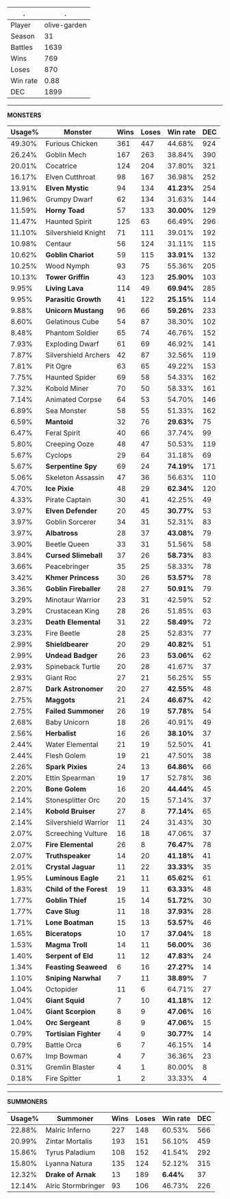 .|.
|-|-
Player|olive-garden
Season|31
Battles|1639
Wins|769
Loses|870
Win rate|0.88
DEC|1899

---
**MONSTERS**

Usage%|Monster|Wins|Loses|Win rate|DEC|
-|-|-|-|-|-|
49.30%|Furious Chicken|361|447|44.68%|924|
26.24%|Goblin Mech|167|263|38.84%|390|
20.01%|Cocatrice|124|204|37.80%|321|
16.17%|Elven Cutthroat|98|167|36.98%|252|
13.91%|**Elven Mystic**|94|134|**41.23%**|254|
11.96%|Grumpy Dwarf|62|134|31.63%|144|
11.59%|**Horny Toad**|57|133|**30.00%**|129|
11.47%|Haunted Spirit|125|63|66.49%|296|
11.10%|Silvershield Knight|71|111|39.01%|192|
10.98%|Centaur|56|124|31.11%|115|
10.62%|**Goblin Chariot**|59|115|**33.91%**|132|
10.25%|Wood Nymph|93|75|55.36%|205|
10.13%|**Tower Griffin**|43|123|**25.90%**|103|
9.95%|**Living Lava**|114|49|**69.94%**|285|
9.95%|**Parasitic Growth**|41|122|**25.15%**|114|
9.88%|**Unicorn Mustang**|96|66|**59.26%**|233|
8.60%|Gelatinous Cube|54|87|38.30%|102|
8.48%|Phantom Soldier|65|74|46.76%|152|
7.93%|Exploding Dwarf|61|69|46.92%|141|
7.87%|Silvershield Archers|42|87|32.56%|119|
7.81%|Pit Ogre|63|65|49.22%|153|
7.75%|Haunted Spider|69|58|54.33%|162|
7.32%|Kobold Miner|70|50|58.33%|161|
7.14%|Animated Corpse|64|53|54.70%|146|
6.89%|Sea Monster|58|55|51.33%|162|
6.59%|**Mantoid**|32|76|**29.63%**|75|
6.47%|Feral Spirit|40|66|37.74%|99|
5.80%|Creeping Ooze|48|47|50.53%|119|
5.67%|Cyclops|29|64|31.18%|69|
5.67%|**Serpentine Spy**|69|24|**74.19%**|171|
5.06%|Skeleton Assassin|47|36|56.63%|110|
4.70%|**Ice Pixie**|48|29|**62.34%**|120|
4.33%|Pirate Captain|30|41|42.25%|49|
3.97%|**Elven Defender**|20|45|**30.77%**|53|
3.97%|Goblin Sorcerer|34|31|52.31%|83|
3.97%|**Albatross**|28|37|**43.08%**|79|
3.90%|Beetle Queen|33|31|51.56%|58|
3.84%|**Cursed Slimeball**|37|26|**58.73%**|83|
3.66%|Peacebringer|35|25|58.33%|78|
3.42%|**Khmer Princess**|30|26|**53.57%**|78|
3.36%|**Goblin Fireballer**|28|27|**50.91%**|79|
3.29%|Minotaur Warrior|23|31|42.59%|52|
3.29%|Crustacean King|28|26|51.85%|63|
3.23%|**Death Elemental**|31|22|**58.49%**|72|
3.23%|Fire Beetle|28|25|52.83%|77|
2.99%|**Shieldbearer**|20|29|**40.82%**|51|
2.99%|**Undead Badger**|26|23|**53.06%**|62|
2.93%|Spineback Turtle|20|28|41.67%|37|
2.93%|Giant Roc|27|21|56.25%|55|
2.87%|**Dark Astronomer**|20|27|**42.55%**|48|
2.75%|**Maggots**|21|24|**46.67%**|42|
2.75%|**Failed Summoner**|26|19|**57.78%**|54|
2.68%|Baby Unicorn|18|26|40.91%|49|
2.56%|**Herbalist**|16|26|**38.10%**|37|
2.44%|Water Elemental|21|19|52.50%|41|
2.44%|Flesh Golem|19|21|47.50%|38|
2.26%|**Spark Pixies**|24|13|**64.86%**|66|
2.20%|Ettin Spearman|19|17|52.78%|36|
2.20%|**Bone Golem**|16|20|**44.44%**|45|
2.14%|Stonesplitter Orc|20|15|57.14%|37|
2.14%|**Kobold Bruiser**|27|8|**77.14%**|65|
2.14%|Silvershield Warrior|11|24|31.43%|30|
2.07%|Screeching Vulture|16|18|47.06%|37|
2.07%|**Fire Elemental**|26|8|**76.47%**|78|
2.07%|**Truthspeaker**|14|20|**41.18%**|41|
2.01%|**Crystal Jaguar**|11|22|**33.33%**|35|
1.95%|**Luminous Eagle**|21|11|**65.62%**|61|
1.83%|**Child of the Forest**|19|11|**63.33%**|48|
1.77%|**Goblin Thief**|15|14|**51.72%**|30|
1.77%|**Cave Slug**|11|18|**37.93%**|28|
1.71%|**Lone Boatman**|15|13|**53.57%**|46|
1.65%|**Biceratops**|10|17|**37.04%**|18|
1.53%|**Magma Troll**|14|11|**56.00%**|36|
1.40%|**Serpent of Eld**|11|12|**47.83%**|24|
1.34%|**Feasting Seaweed**|6|16|**27.27%**|14|
1.10%|**Sniping Narwhal**|7|11|**38.89%**|7|
1.04%|Octopider|11|6|64.71%|27|
1.04%|**Giant Squid**|7|10|**41.18%**|12|
1.04%|**Giant Scorpion**|8|9|**47.06%**|16|
1.04%|**Orc Sergeant**|8|9|**47.06%**|15|
0.79%|**Tortisian Fighter**|4|9|**30.77%**|14|
0.79%|Battle Orca|6|7|46.15%|14|
0.67%|Imp Bowman|4|7|36.36%|23|
0.31%|Gremlin Blaster|4|1|80.00%|8|
0.18%|Fire Spitter|1|2|33.33%|4|

---
**SUMMONERS**

Usage%|Summoner|Wins|Loses|Win rate|DEC|
-|-|-|-|-|-|
22.88%|Malric Inferno|227|148|60.53%|566|
20.99%|Zintar Mortalis|193|151|56.10%|459|
15.86%|Tyrus Paladium|108|152|41.54%|292|
15.80%|Lyanna Natura|135|124|52.12%|315|
12.32%|**Drake of Arnak**|13|189|**6.44%**|37|
12.14%|Alric Stormbringer|93|106|46.73%|226|

